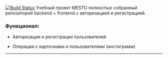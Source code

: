 [![Build Status](https://i.imgur.com/jpIZtTM.png)](https://praktikum.yandex.ru/profile/web/)
Учебный проект MESTO полностью собранный репозиторий backend + frontend с авторизацией и регистрацией.

### Функционал:

* Авторизации и регистрации пользователей

* Операции с карточками и пользователями (инстаграмм)
___
